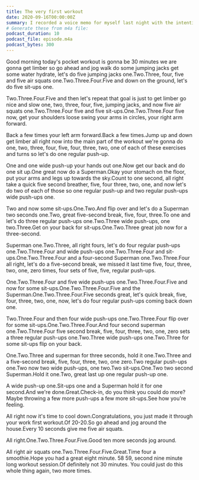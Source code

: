 ```yaml
---
title: The very first workout
date: 2020-09-16T00:00:00Z
summary: I recorded a voice memo for myself last night with the intention of working out this morning. It worked!
# Generate these from m4a file:
podcast_duration: 10
podcast_file: episode.m4a
podcast_bytes: 300
---
```


Good morning today's pocket workout is gonna be 30 minutes we are gonna get limber so go ahead and jog walk do some jumping jacks get some water hydrate, let's do five jumping jacks one.Two.Three, four, five and five air squats one.Two.Three.Four.Five and down on the ground, let's do five sit-ups one.

Two.Three.Four.Five and then let's repeat that goal is just to get limber go nice and slow one, two, three, four, five, jumping jacks, and now five air squats one.Two.Three.Four five and five sit-ups.One.Two.Three.Four five now, get your shoulders loose swing your arms in circles, your right arm forward.

Back a few times your left arm forward.Back a few times.Jump up and down get limber all right now into the main part of the workout we're gonna do one, two, three, four, five, four, three, two, one of each of these exercises and turns so let's do one regular push-up.

One and one wide push-up your hands out one.Now get our back and do one sit up.One great now do a Superman.Okay your stomach on the floor, put your arms and legs up towards the sky.Count to one second, all right take a quick five second breather, five, four three, two, one, and now let's do two of each of those so one regular push-up and two regular push-ups wide push-ups one.

Two and now some sit-ups.One.Two.And flip over and let's do a Superman two seconds one.Two, great five-second break, five, four, three.To one and let's do three regular push-ups one.Two.Three wide push-ups, one two.Three.Get on your back for sit-ups.One.Two.Three great job now for a three-second.

Superman one.Two.Three, all right fours, let's do four regular push-ups one.Two.Three.Four and wide push-ups one.Two.Three.Four and sit-ups.One.Two.Three.Four and a four-second Superman one.Two.Three.Four all right, let's do a five-second break, we missed it last time five, four, three, two, one, zero times, four sets of five, five, regular push-ups.

One.Two.Three.Four and five wide push-ups one.Two.Three.Four.Five and now for some sit-ups.One.Two.Three.Four.Five and the Superman.One.Two.Three.Four.Five seconds great, let's quick break, five, four, three, two, one, now, let's do four regular push-ups coming back down one.

Two.Three.Four and then four wide push-ups one.Two.Three.Four flip over for some sit-ups.One.Two.Three.Four.And four second superman one.Two.Three.Four five second break, five, four, three, two, one, zero sets a three regular push-ups one.Two.Three wide push-ups one.Two.Three for some sit-ups flip on your back.

One.Two.Three and superman for three seconds, hold it one.Two.Three and a five-second break, five, four, three, two, one zero.Two regular push-ups one.Two now two wide push-ups, one two.Two sit-ups.One.Two two second Superman.Hold it one.Two, great last up one regular push-up one.

A wide push-up one.Sit-ups one and a Superman hold it for one second.And we're done.Great.Check-in, do you think you could do more?Maybe throwing a few more push-ups a few more sit-ups.See how you're feeling.

All right now it's time to cool down.Congratulations, you just made it through your work first workout.Of 20-20.So go ahead and jog around the house.Every 10 seconds give me five air squats.

All right.One.Two.Three.Four.Five.Good ten more seconds jog around.

All right air squats one.Two.Three.Four.Five.Great.Time four a smoothie.Hope you had a great eight minute. 58 59, second nine minute long workout session.Of definitely not 30 minutes. You could just do this whole thing again, two more times.
